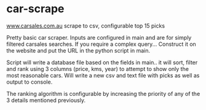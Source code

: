 # car-scrape
www.carsales.com.au scrape to csv, configurable top 15 picks

Pretty basic car scraper. Inputs are configured in main and are for simply filtered carsales searches. If you require a complex query... 
Construct it on the website and put the URL in the python script in main. 

Script will write a database file based on the fields in main.. it will sort, filter and rank using 3 columns (price, kms, year) to attempt to 
show only the most reasonable cars. Will write a new csv and text file with picks as well as output to console. 

The ranking algorithm is configurable by increasing the priority of any of the 3 details mentioned previously. 
